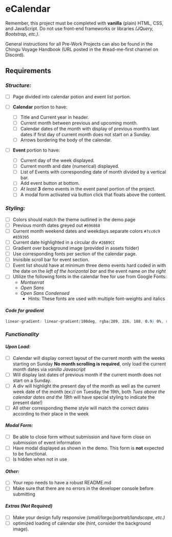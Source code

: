 # eCalendar

Remember, this project must be completed with **vanilla** (plain) HTML, CSS, and JavaScript. Do not use front-end frameworks or libraries *(JQuery, Bootstrap, etc.)*.

General instructions for all Pre-Work Projects can also be found in the Chingu Voyage Handbook (URL posted in the #read-me-first channel on Discord).

## Requirements

### *Structure:*

- [ ] Page divided into calendar potion and event list portion.

- [ ] **Calendar** portion to have:

  - [ ] Title and Current year in header.
  - [ ] Current month between previous and upcoming month.
  - [ ] Calendar dates of the month with display of previous month’s last dates if first day of current month does not start on a Sunday.
  - [ ] Arrows bordering the body of the calendar.

- [ ] **Event** portion to have:

  - [ ]  Current day of the week displayed.
  - [ ]  Current month and date (numerical) displayed.
  - [ ]  List of Events with corresponding date of month divided by a vertical bar.
  - [ ]  Add event button at bottom.
  - [ ] *At least* **3** demo events in the event panel portion of the project.
  - [ ] A modal form activated via button click that floats above the content.

### *Styling:*

- [ ] Colors should match the theme outlined in the demo page
- [ ] Previous month dates greyed out  `#696868`
- [ ] Current month weekend dates and weekdays separate colors `#7cc0c9` `#839395`
- [ ] Current date highlighted in a circular div `#26B9CC`
- [ ] Gradient over background image (provided in assets folder)
- [ ] Use corresponding fonts per section of the calendar page.
- [ ] Invisible scroll bar for event section.
- [ ] Event list should have at minimum three demo events hard coded in with the date on the *left of the horizontal bar* and the event name *on the right*
- [ ] Utilize the following fonts in the calendar free for use from Google Fonts:
  - *Montserrat*
  - *Open Sans*
  - *Open Sans Condensed*
    - Hints: These fonts are used with multiple font-weights and italics

#### *Code for gradient*

 ```css
 linear-gradient: linear-gradient(180deg, rgba(209, 226, 188, 0.9) 0%, rgba(255, 255, 255, 0) 100%), rgba(160, 236, 247, 0.5);
 ```

### *Functionality*

#### *Upon Load:*

- [ ] Calendar will display correct layout of the current month with the weeks starting on Sunday **No month scrolling is required**, only load the current month dates via *vanilla Javascript*
- [ ] Will display last dates of previous month if the current month does not start on a Sunday.
- [ ] A div will highlight the present day of the month as well as the current week date of the month (ex:// on Tuesday the 19th, both *Tues above the calendar dates and the 19th* will have special styling to indicate the present date!)
- [ ] All other corresponding theme style will match the correct dates according to their place in the week

#### *Modal Form:*

- [ ] Be able to close form without submission and have form close on submission of event information
- [ ] Have modal displayed as shown in the demo. This form is **not** expected to be functional.
- [ ] Is hidden when not in use

#### *Other:*

- [ ] Your repo needs to have a robust README.md
- [ ] Make sure that there are no errors in the developer console before submitting

#### *Extras (Not Required)*

- [ ] Make your design fully responsive *(small/large/portrait/landscape, etc.)*
- [ ] optimized loading of calendar site (hint, consider the background image).
